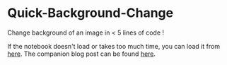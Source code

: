 # Quick-Background-Change
Change background of an image in &lt; 5 lines of code ! 

If the notebook doesn't load or takes too much time, you can load it from [here](https://nbviewer.jupyter.org/github/pranjaldatta/Quick-Background-Change/blob/master/ChangeBackground.ipynb). The companion blog post can be found [here](https://medium.com/srm-mic/using-pspnet-to-change-your-background-in-under-40-lines-of-code-2faa9b5562d1).
